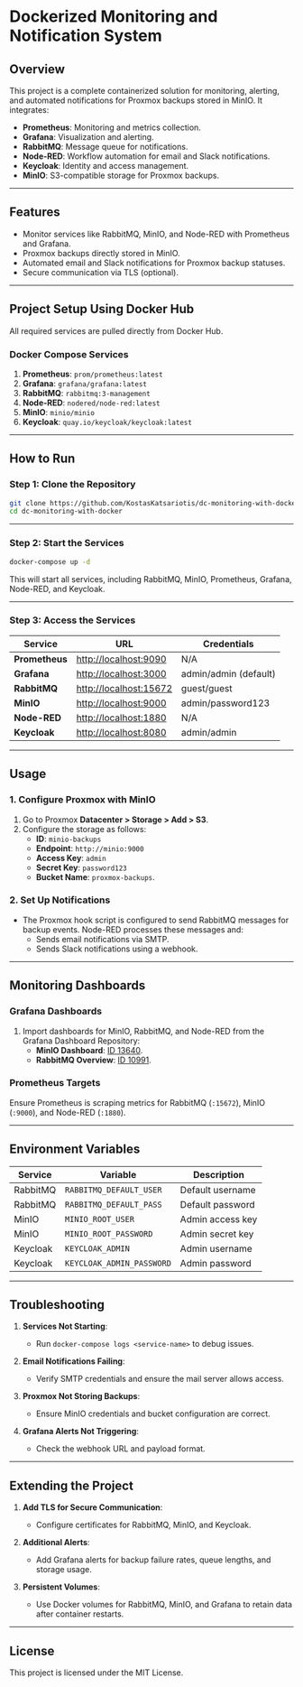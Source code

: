 
# Dockerized Monitoring and Notification System

## Overview
This project is a complete containerized solution for monitoring, alerting, and automated notifications for Proxmox backups stored in MinIO. It integrates:

- **Prometheus**: Monitoring and metrics collection.
- **Grafana**: Visualization and alerting.
- **RabbitMQ**: Message queue for notifications.
- **Node-RED**: Workflow automation for email and Slack notifications.
- **Keycloak**: Identity and access management.
- **MinIO**: S3-compatible storage for Proxmox backups.

---

## Features
- Monitor services like RabbitMQ, MinIO, and Node-RED with Prometheus and Grafana.
- Proxmox backups directly stored in MinIO.
- Automated email and Slack notifications for Proxmox backup statuses.
- Secure communication via TLS (optional).

---

## Project Setup Using Docker Hub

All required services are pulled directly from Docker Hub.

### Docker Compose Services
1. **Prometheus**: `prom/prometheus:latest`
2. **Grafana**: `grafana/grafana:latest`
3. **RabbitMQ**: `rabbitmq:3-management`
4. **Node-RED**: `nodered/node-red:latest`
5. **MinIO**: `minio/minio`
6. **Keycloak**: `quay.io/keycloak/keycloak:latest`

---

## How to Run

### Step 1: Clone the Repository
```bash
git clone https://github.com/KostasKatsariotis/dc-monitoring-with-docker.git
cd dc-monitoring-with-docker
```
---

### Step 2: Start the Services
```bash
docker-compose up -d
```

This will start all services, including RabbitMQ, MinIO, Prometheus, Grafana, Node-RED, and Keycloak.

---

### Step 3: Access the Services

| Service         | URL                        | Credentials                |
|------------------|----------------------------|----------------------------|
| **Prometheus**   | [http://localhost:9090](http://localhost:9090) | N/A                        |
| **Grafana**      | [http://localhost:3000](http://localhost:3000) | admin/admin (default)      |
| **RabbitMQ**     | [http://localhost:15672](http://localhost:15672) | guest/guest               |
| **MinIO**        | [http://localhost:9000](http://localhost:9000) | admin/password123         |
| **Node-RED**     | [http://localhost:1880](http://localhost:1880) | N/A                        |
| **Keycloak**     | [http://localhost:8080](http://localhost:8080) | admin/admin               |

---

## Usage

### 1. Configure Proxmox with MinIO
1. Go to Proxmox **Datacenter > Storage > Add > S3**.
2. Configure the storage as follows:
   - **ID**: `minio-backups`
   - **Endpoint**: `http://minio:9000`
   - **Access Key**: `admin`
   - **Secret Key**: `password123`
   - **Bucket Name**: `proxmox-backups`.

### 2. Set Up Notifications
- The Proxmox hook script is configured to send RabbitMQ messages for backup events. Node-RED processes these messages and:
  - Sends email notifications via SMTP.
  - Sends Slack notifications using a webhook.

---

## Monitoring Dashboards

### Grafana Dashboards
1. Import dashboards for MinIO, RabbitMQ, and Node-RED from the Grafana Dashboard Repository:
   - **MinIO Dashboard**: [ID 13640](https://grafana.com/grafana/dashboards/13640).
   - **RabbitMQ Overview**: [ID 10991](https://grafana.com/grafana/dashboards/10991).

### Prometheus Targets
Ensure Prometheus is scraping metrics for RabbitMQ (`:15672`), MinIO (`:9000`), and Node-RED (`:1880`).

---

## Environment Variables

| Service    | Variable                      | Description                     |
|------------|-------------------------------|---------------------------------|
| RabbitMQ   | `RABBITMQ_DEFAULT_USER`       | Default username               |
| RabbitMQ   | `RABBITMQ_DEFAULT_PASS`       | Default password               |
| MinIO      | `MINIO_ROOT_USER`             | Admin access key               |
| MinIO      | `MINIO_ROOT_PASSWORD`         | Admin secret key               |
| Keycloak   | `KEYCLOAK_ADMIN`              | Admin username                 |
| Keycloak   | `KEYCLOAK_ADMIN_PASSWORD`     | Admin password                 |

---

## Troubleshooting

1. **Services Not Starting**:
   - Run `docker-compose logs <service-name>` to debug issues.

2. **Email Notifications Failing**:
   - Verify SMTP credentials and ensure the mail server allows access.

3. **Proxmox Not Storing Backups**:
   - Ensure MinIO credentials and bucket configuration are correct.

4. **Grafana Alerts Not Triggering**:
   - Check the webhook URL and payload format.

---

## Extending the Project

1. **Add TLS for Secure Communication**:
   - Configure certificates for RabbitMQ, MinIO, and Keycloak.

2. **Additional Alerts**:
   - Add Grafana alerts for backup failure rates, queue lengths, and storage usage.

3. **Persistent Volumes**:
   - Use Docker volumes for RabbitMQ, MinIO, and Grafana to retain data after container restarts.

---

## License

This project is licensed under the MIT License.
